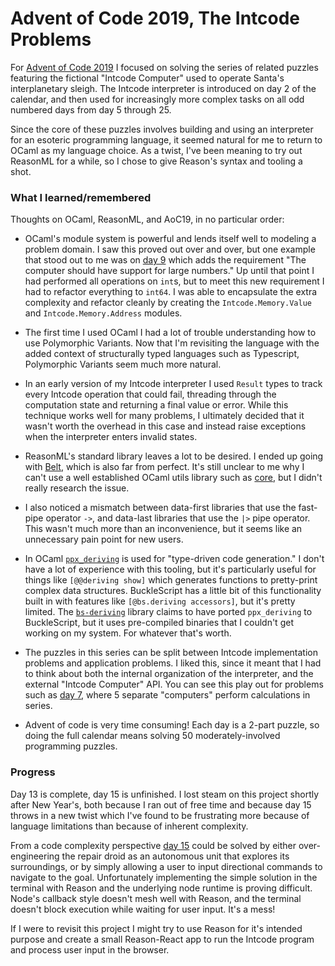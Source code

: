 # Advent of Code 2019, The Intcode Problems

For [Advent of Code 2019](https://adventofcode.com/2019) I focused on solving
the series of related puzzles featuring the fictional "Intcode Computer" used to
operate Santa's interplanetary sleigh. The Intcode interpreter is introduced on
day 2 of the calendar, and then used for increasingly more complex tasks on all
odd numbered days from day 5 through 25.

Since the core of these puzzles involves building and using an interpreter for
an esoteric programming language, it seemed natural for me to return to OCaml as
my language choice. As a twist, I've been meaning to try out ReasonML for a
while, so I chose to give Reason's syntax and tooling a shot.


### What I learned/remembered

Thoughts on OCaml, ReasonML, and AoC19, in no particular order:

* OCaml's module system is powerful and lends itself well to modeling
  a problem domain. I saw this proved out over and over, but one example that
  stood out to me was on [day 9](https://adventofcode.com/2019/day/9) which adds
  the requirement "The computer should have support for large numbers." Up until
  that point I had performed all operations on `int`s, but to meet this new
  requirement I had to refactor everything to `int64`. I was able to encapsulate
  the extra complexity and refactor cleanly by creating the
  `Intcode.Memory.Value` and `Intcode.Memory.Address` modules.

* The first time I used OCaml I had a lot of trouble understanding how to use
  Polymorphic Variants. Now that I'm revisiting the language with the added
  context of structurally typed languages such as Typescript, Polymorphic
  Variants seem much more natural.

* In an early version of my Intcode interpreter I used `Result` types to track
  every Intcode operation that could fail, threading through the computation
  state and returning a final value or error. While this technique works well
  for many problems, I ultimately decided that it wasn't worth the overhead in
  this case and instead raise exceptions when the interpreter enters invalid
  states.

* ReasonML's standard library leaves a lot to be desired. I ended up going with
  [Belt](https://bucklescript.github.io/bucklescript/api/Belt.html), which is
  also far from perfect. It's still unclear to me why I can't use a well
  established OCaml utils library such as [core](https://github.com/janestreet/core),
  but I didn't really research the issue.

* I also noticed a mismatch between data-first libraries that use the
  fast-pipe operator `->`, and data-last libraries that use the `|>` pipe
  operator. This wasn't much more than an inconvenience, but it seems like an
  unnecessary pain point for new users.

* In OCaml [`ppx_deriving`](https://github.com/ocaml-ppx/ppx_deriving) is used
  for "type-driven code generation." I don't have a lot of experience with this
  tooling, but it's particularly useful for things like `[@@deriving show]`
  which generates functions to pretty-print complex data structures.
  BuckleScript has a little bit of this functionality built in with features
  like `[@bs.deriving accessors]`, but it's pretty limited. The
  [`bs-deriving`](https://github.com/ELLIOTTCABLE/bs-deriving) library claims to
  have ported `ppx_deriving` to BuckleScript, but it uses pre-compiled binaries
  that I couldn't get working on my system. For whatever that's worth.

* The puzzles in this series can be split between Intcode implementation
  problems and application problems. I liked this, since it meant that I had to
  think about both the internal organization of the interpreter, and the
  external "Intcode Computer" API. You can see this play out for problems such
  as [day 7](https://adventofcode.com/2019/day/7), where 5 separate "computers"
  perform calculations in series.

* Advent of code is very time consuming! Each day is a 2-part puzzle, so doing
  the full calendar means solving 50 moderately-involved programming puzzles.


### Progress

Day 13 is complete, day 15 is unfinished. I lost steam on this project shortly
after New Year's, both because I ran out of free time and because day 15 throws
in a new twist which I've found to be frustrating more because of language
limitations than because of inherent complexity.

From a code complexity perspective [day 15](https://adventofcode.com/2019/day/15)
could be solved by either over-engineering the repair droid as an autonomous unit
that explores its surroundings, or by simply allowing a user to input
directional commands to navigate to the goal. Unfortunately implementing the
simple solution in the terminal with Reason and the underlying node runtime is
proving difficult. Node's callback style doesn't mesh well with Reason, and the
terminal doesn't block execution while waiting for user input. It's a mess!

If I were to revisit this project I might try to use Reason for it's intended
purpose and create a small Reason-React app to run the Intcode program and
process user input in the browser.
